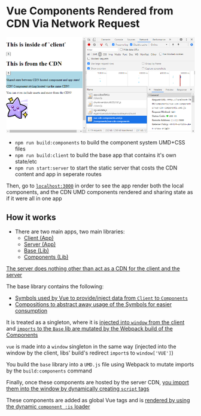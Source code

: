 # Vue Components Rendered from CDN Via Network Request

![A screenshot of the app running with hosted components from a "CDN"](./demo.png)

- `npm run build:components` to build the component system UMD+CSS files
- `npm run build:client` to build the base app that contains it's own state/etc
- `npm run start:server` to start the static server that costs the CDN content and app in seperate routes

Then, go to [`localhost:3000`](http://localhost:3000) in order to see the app render
both the local components, and the CDN UMD components rendered and sharing state as if it were all in one app

## How it works

- There are two main apps, two main libraries:
  - [Client (App)](./apps/client)
  - [Server (App)](./apps/server)
  - [Base (Lib)](./libs/vue-cdn-base)
  - [Components (Lib)](./libs/vue-cdn-components)

[The server does nothing other than act as a CDN for the client and the server](./apps/server/src/main.ts#L15)

The base library contains the following:
  - [Symbols used by Vue to provide/inject data from `Client` to `Components`](./libs/vue-cdn-base/src/lib/constants/symbols.ts)
  - [Compositions to abstract away usage of the Symbols for easier consumption](./libs/vue-cdn-base/src/lib/compositions/useAppNumber.ts)

It is treated as a singleton, where it is [injected into `window` from the client](./apps/client/src/main.ts#L9) and [`imports` to the `Base` lib are mutated by the Webpack build of the Components](./libs/vue-cdn-components/configure-webpack.js)

`vue` is made into a `window` singleton in the same way (injected into the window by the client, libs' build's redirect `import`s to `window['VUE']`)

You build the `base` library into a `UMD.js` file using Webpack to mutate imports by the `build:components` command

Finally, once these components are hosted by the server CDN, [you import them into the window by dynamically creating `script` tags](./apps/client/src/main.ts#L15)

These components are added as global Vue tags and is [rendered by using the dynamic `component :is` loader](./apps/client/src/App.vue#L11)
